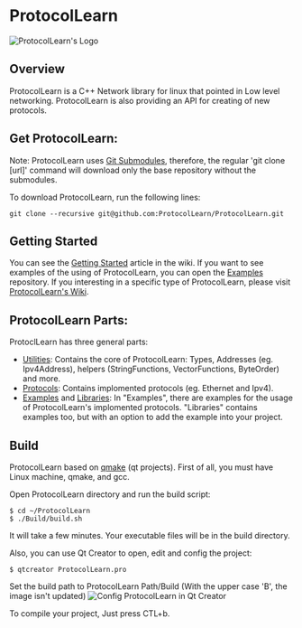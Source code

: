 # ProtocolLearn

![ProtocolLearn's Logo](https://github.com/ProtocolLearn/ProtocolLearn/blob/master/Images/Logo.png)

## Overview
ProtocolLearn is a C++ Network library for linux that pointed in Low level networking. ProtocolLearn is also providing an API for creating of new protocols.

## Get ProtocolLearn:
Note: ProtocolLearn uses [Git Submodules](https://git-scm.com/book/en/v2/Git-Tools-Submodules), therefore, the regular 'git clone [url]' command will download only the base repository without the submodules. 

To download ProtocolLearn, run the following lines:

```console
git clone --recursive git@github.com:ProtocolLearn/ProtocolLearn.git
```

## Getting Started
You can see the [Getting Started](https://github.com/ProtocolLearn/ProtocolLearn/wiki/Getting-Started) article in the wiki.
If you want to see examples of the using of ProtocolLearn, you can open the [Examples](https://github.com/ProtocolLearn/ProtocolLearn-Examples) repository.
If you interesting in a specific type of ProtocolLearn, please visit [ProtocolLearn's Wiki](https://github.com/ProtocolLearn/ProtocolLearn/wiki).

## ProtocolLearn Parts:
ProtoclLearn has three general parts:
* [Utilities](https://github.com/ProtocolLearn/ProtocolLearn-Utilities): Contains the core of ProtocolLearn: Types, Addresses (eg. Ipv4Address), helpers (StringFunctions, VectorFunctions, ByteOrder) and more.
* [Protocols](https://github.com/ProtocolLearn/ProtocolLearn-Protocols): Contains implomented protocols (eg. Ethernet and Ipv4).
* [Examples](https://github.com/ProtocolLearn/ProtocolLearn-Examples) and [Libraries](https://github.com/ProtocolLearn/ProtocolLearn-Libraries): In "Examples", there are examples for the usage of ProtocolLearn's implomented protocols. "Libraries" contains examples too, but with an option to add the example into your project.

## Build
ProtocolLearn based on [qmake](https://en.wikipedia.org/wiki/Qmake) (qt projects).
First of all, you must have Linux machine, qmake, and gcc.

Open ProtocolLearn directory and run the build script:
```console
$ cd ~/ProtocolLearn
$ ./Build/build.sh
```
It will take a few minutes.
Your executable files will be in the build directory.

Also, you can use Qt Creator to open, edit and config the project:
```console
$ qtcreator ProtocolLearn.pro
```

Set the build path to ProtocolLearn Path/Build (With the upper case 'B', the image isn't updated)
![Config ProtocolLearn in Qt Creator](https://github.com/shrek0/ProtocolLearn/blob/master/images/ProtocolLearnConfigQtCreator.png)

To compile your project, Just press CTL+b.
